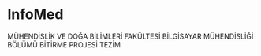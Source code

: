 # InfoMed
MÜHENDİSLİK VE DOĞA BİLİMLERİ FAKÜLTESİ BİLGİSAYAR MÜHENDİSLİĞİ BÖLÜMÜ BİTİRME PROJESİ TEZİM
